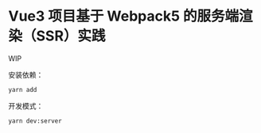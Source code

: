 # Vue3 项目基于 Webpack5 的服务端渲染（SSR）实践

WIP

安装依赖：

```sh
yarn add
```

开发模式：

```sh
yarn dev:server
```